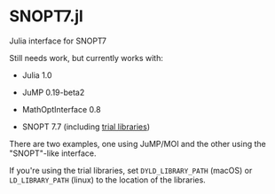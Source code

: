 # SNOPT7.jl
Julia interface for SNOPT7

Still needs work, but currently works with:
- Julia 1.0
- JuMP 0.19-beta2
- MathOptInterface 0.8

- SNOPT 7.7 (including [trial libraries](http://ccom.ucsd.edu/~optimizers))

There are two examples, one using JuMP/MOI and the other using the "SNOPT"-like interface.

If you're using the trial libraries, set `DYLD_LIBRARY_PATH` (macOS) or `LD_LIBRARY_PATH` (linux) to the location of the libraries.
